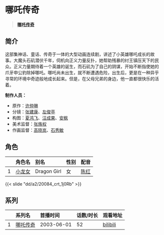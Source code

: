 # 哪吒传奇


> <u>**[哪吒传奇](http://bgm.tv/subject/37418)**</u>

## 简介


这部集神话、童话、传奇于一体的大型动画连续剧，讲述了小英雄哪吒成长的故事。大魔头石矶潜伏千年，伺机向正义力量反扑，她帮助残暴的纣王镇压天下的民众。正义力量期待着一个英雄的诞生，而石矶为了自己的阴谋，开始不断指使她的爪牙申公豹除掉哪吒。哪吒尚未出生，就不断遭遇危险，出生后，更是在一种异乎寻常的环境中奇迹般地成长起来。但是，在父母兄弟的身边，他一直都很快乐的活着。

**制作人员：**
- 原作：[许仲琳](http://bgm.tv/person/47192)
- 分镜：[张建康](http://bgm.tv/person/63940)、[左俊亭](http://bgm.tv/person/59968)
- 构图：[夏鸿飞](http://bgm.tv/person/53333)、[汪成果](http://bgm.tv/person/51995)、[安枫](http://bgm.tv/person/59049)
- 美术监督：[张族权](http://bgm.tv/person/63874)
- 作画监督：[高晓岚](http://bgm.tv/person/52085)、[石秀敏](http://bgm.tv/person/63827)

## 角色

|     |   角色名   |   别名  | 性别 |  配音  |
|:--- |:------  |:----      |:---  |:--   |
| 1 | [小龙女](http://bgm.tv/character/20084) | Dragon Girl | 女 | [陈红](http://bgm.tv/person/16532) |

{{< slide "dd/a2/20084_crt_1j0Rb" >}}

## 系列

|     |   系列名   |   首播时间  | 话数/时长  | 观看地址 |
|:---  |:------    |:----      |:---       |:---  |
| 1 |[哪吒传奇](https://bgm.tv/subject/37418)| 2003-06-01 | 52 | [bilibili](https://www.bilibili.com/video/BV14c411w7xX)  |



